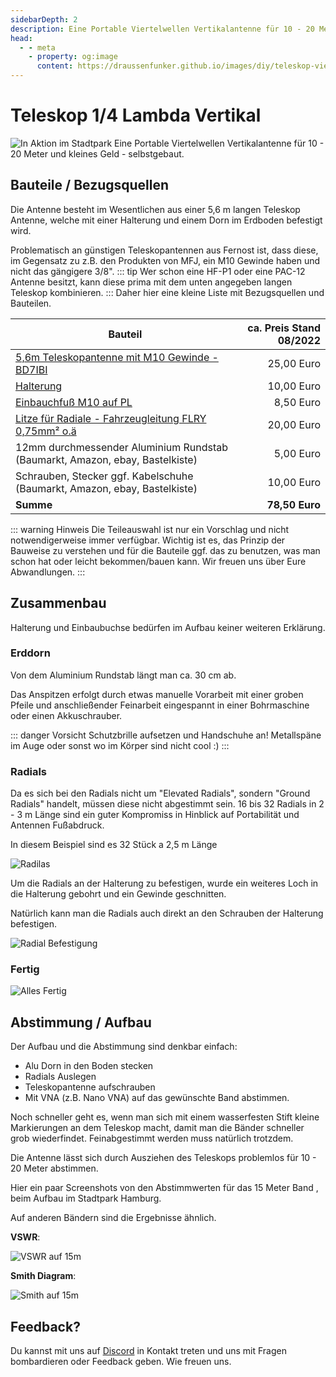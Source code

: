 ```yaml
---
sidebarDepth: 2
description: Eine Portable Viertelwellen Vertikalantenne für 10 - 20 Meter und kleines Geld - selbstgebaut
head:
  - - meta
    - property: og:image
      content: https://draussenfunker.github.io/images/diy/teleskop-viertelwellen-vertical/action-shot-stadpark.jpeg
---
```


# Teleskop 1/4 Lambda Vertikal

![In Aktion im Stadtpark](/images/diy/teleskop-viertelwellen-vertical/action-shot-stadpark.jpeg)
Eine Portable Viertelwellen Vertikalantenne für 10 - 20 Meter und kleines Geld - selbstgebaut.

## Bauteile / Bezugsquellen

Die Antenne besteht im Wesentlichen aus einer 5,6 m langen Teleskop Antenne, welche mit einer Halterung und einem Dorn im Erdboden befestigt wird.

Problematisch an günstigen Teleskopantennen aus Fernost ist, dass diese, im Gegensatz zu z.B. den Produkten von MFJ, ein M10 Gewinde haben und nicht das gängigere 3/8".
::: tip
Wer schon eine HF-P1 oder eine PAC-12 Antenne besitzt, kann diese prima mit dem unten angegeben langen Teleskop kombinieren. 
:::
Daher hier eine kleine Liste mit Bezugsquellen und Bauteilen.

| Bauteil       | ca. Preis Stand 08/2022     |
| ------------- | -----:|
| [5,6m Teleskopantenne mit M10 Gewinde - BD7IBI](https://de.aliexpress.com/item/1005004139955542.html)   | 25,00 Euro |
| [Halterung](https://smile.amazon.de/Albrecht-Antennenhalterung-3-8-6197-Silber/dp/B002VASO5U/)     |    10,00 Euro |
| [Einbauchfuß M10 auf PL](https://difona.de/amateurfunk/geraetezubehoer/ersatzteile/1880/einschraub-pl-auf-m-10-fuer-hfp-1) | 8,50 Euro |
| [Litze für Radiale - Fahrzeugleitung FLRY 0,75mm² o.ä](https://www.ebay.de/itm/403789483361)| 20,00 Euro |
| 12mm durchmessender Aluminium Rundstab (Baumarkt, Amazon, ebay, Bastelkiste)| 5,00 Euro |
| Schrauben, Stecker ggf. Kabelschuhe  (Baumarkt, Amazon, ebay, Bastelkiste)| 10,00 Euro|
|**Summe**| **78,50 Euro**

::: warning Hinweis 
Die Teileauswahl ist nur ein Vorschlag und nicht notwendigerweise immer verfügbar. 
Wichtig ist es, das Prinzip der Bauweise zu verstehen und für die Bauteile ggf. das zu benutzen, was man schon hat oder leicht bekommen/bauen kann.
Wir freuen uns über Eure Abwandlungen. 
:::


## Zusammenbau

Halterung und Einbaubuchse bedürfen im Aufbau keiner weiteren Erklärung.

### Erddorn     

Von dem Aluminium Rundstab längt man ca. 30 cm ab. 

Das Anspitzen erfolgt durch etwas manuelle Vorarbeit mit einer groben Pfeile und anschließender Feinarbeit eingespannt in einer Bohrmaschine oder einen Akkuschrauber.

::: danger Vorsicht
Schutzbrille aufsetzen und Handschuhe an! Metallspäne im Auge oder sonst wo im Körper sind nicht cool :) 
:::

### Radials

Da es sich bei den Radials nicht um "Elevated Radials", sondern "Ground Radials" handelt, müssen diese nicht abgestimmt sein.
16 bis 32 Radials in 2 - 3 m Länge sind ein guter Kompromiss in Hinblick auf Portabilität und Antennen Fußabdruck.

In diesem Beispiel sind es 32 Stück a 2,5 m Länge

![Radilas](/images/diy/teleskop-viertelwellen-vertical/radials.jpg)

Um die Radials an der Halterung zu befestigen, wurde ein weiteres Loch in die Halterung gebohrt und ein Gewinde geschnitten.

Natürlich kann man die Radials auch direkt an den Schrauben der Halterung befestigen.

![Radial Befestigung](/images/diy/teleskop-viertelwellen-vertical/radial-mount-closeup.jpg)

### Fertig

![Alles Fertig](/images/diy/teleskop-viertelwellen-vertical/collapsed.jpg)

## Abstimmung / Aufbau

Der Aufbau und die Abstimmung sind denkbar einfach:

- Alu Dorn in den Boden stecken
- Radials Auslegen
- Teleskopantenne aufschrauben
- Mit VNA (z.B. Nano VNA) auf das gewünschte Band abstimmen.

Noch schneller geht es, wenn man sich mit einem wasserfesten Stift kleine Markierungen an dem Teleskop macht, damit man die Bänder schneller grob wiederfindet.
Feinabgestimmt werden muss natürlich trotzdem.

Die Antenne lässt sich durch Ausziehen des Teleskops problemlos für 10 - 20 Meter abstimmen.

Hier ein paar Screenshots von den Abstimmwerten für das 15 Meter Band , beim Aufbau im Stadtpark Hamburg.

Auf anderen Bändern sind die Ergebnisse ähnlich.

**VSWR**:

![VSWR auf 15m](/images/diy/teleskop-viertelwellen-vertical/swr-15m-band-cropped.jpg)

**Smith Diagram**:

![Smith auf 15m](/images/diy/teleskop-viertelwellen-vertical/smith-15m-band-cropped.jpg)

## Feedback?

Du kannst mit uns auf [Discord](https://discord.gg/B6BkdcTQ87) in Kontakt treten und uns mit Fragen bombardieren oder Feedback geben. Wie freuen uns.
